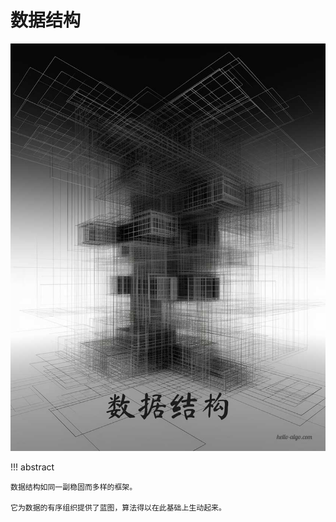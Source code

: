 # 数据结构

<div class="center-table" markdown>

![数据结构](../assets/covers/chapter_data_structure.jpg)

</div>

!!! abstract

    数据结构如同一副稳固而多样的框架。
    
    它为数据的有序组织提供了蓝图，算法得以在此基础上生动起来。

